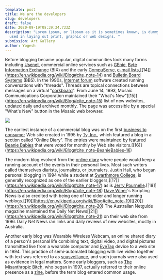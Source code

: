 ```yaml
---
template: post
title: We are the developers
slug: developers
draft: false
date: 2020-09-19T08:39:34.733Z
description: "Lorem ipsum, or lipsum as it is sometimes known, is dummy text
  used in laying out print, graphic or web designs. "
submission: Art Gallery
author: Yogesh
---
```

Before blogging became popular, digital communities took many forms including [Usenet](https://en.wikipedia.org/wiki/Usenet "Usenet"), commercial online services such as [GEnie](https://en.wikipedia.org/wiki/GEnie "GEnie"), [Byte Information Exchange](https://en.wikipedia.org/wiki/Byte_Information_Exchange "Byte Information Exchange") (BIX) and the early [CompuServe](https://en.wikipedia.org/wiki/CompuServe "CompuServe"), [e-mail lists](https://en.wikipedia.org/wiki/Electronic_mailing_list "Electronic mailing list"),[\[14]](https://en.wikipedia.org/wiki/Blog#cite_note-14) and [Bulletin Board Systems](https://en.wikipedia.org/wiki/Bulletin_Board_System "Bulletin Board System") (BBS). In the 1990s, [Internet forum](https://en.wikipedia.org/wiki/Internet_forum "Internet forum") software created running conversations with "threads". Threads are topical connections between messages on a virtual "[corkboard](https://en.wikipedia.org/wiki/Bulletin_board "Bulletin board")". From June 14, 1993, Mosaic Communications Corporation maintained their "What's New"[\[15]](https://en.wikipedia.org/wiki/Blog#cite_note-15) list of new websites, updated daily and archived monthly. The page was accessible by a special "What's New" button in the Mosaic web browser.

![](/media/42-line-bible.jpg)

The earliest instance of a commercial blog was on the first [business to consumer](https://en.wikipedia.org/wiki/Business_to_consumer "Business to consumer") Web site created in 1995 by [Ty, Inc.](https://en.wikipedia.org/wiki/Ty_Inc "Ty Inc"), which featured a blog in a section called "Online Diary". The entries were maintained by featured [Beanie Babies](https://en.wikipedia.org/wiki/Beanie_Babies "Beanie Babies") that were voted for monthly by Web site visitors.[\[16]](https://en.wikipedia.org/wiki/Blog#cite_note-BeanieBabies-16)

The modern blog evolved from the [online diary](https://en.wikipedia.org/wiki/Online_diary "Online diary") where people would keep a running account of the events in their personal lives. Most such writers called themselves diarists, journalists, or journalers. [Justin Hall](https://en.wikipedia.org/wiki/Justin_Hall "Justin Hall"), who began personal blogging in 1994 while a student at [Swarthmore College](https://en.wikipedia.org/wiki/Swarthmore_College "Swarthmore College"), is generally recognized as one of the earlier bloggers,[\[17]](https://en.wikipedia.org/wiki/Blog#cite_note-17) as is [Jerry Pournelle](https://en.wikipedia.org/wiki/Jerry_Pournelle "Jerry Pournelle").[\[18]](https://en.wikipedia.org/wiki/Blog#cite_note-18) [Dave Winer](https://en.wikipedia.org/wiki/Dave_Winer "Dave Winer")'s Scripting News is also credited with being one of the older and longer running weblogs.[\[19]](https://en.wikipedia.org/wiki/Blog#cite_note-19)[\[20]](https://en.wikipedia.org/wiki/Blog#cite_note-20) The Australian Netguide magazine maintained the Daily Net News[\[21]](https://en.wikipedia.org/wiki/Blog#cite_note-21) on their web site from 1996. Daily Net News ran links and daily reviews of new websites, mostly in Australia.

Another early blog was Wearable Wireless Webcam, an online shared diary of a person's personal life combining text, digital video, and digital pictures transmitted live from a wearable computer and [EyeTap](https://en.wikipedia.org/wiki/EyeTap "EyeTap") device to a web site in 1994. This practice of semi-automated blogging with live video together with text was referred to as [sousveillance](https://en.wikipedia.org/wiki/Sousveillance "Sousveillance"), and such journals were also used as evidence in legal matters. Some early bloggers, such as [The Misanthropic Bitch](https://en.wikipedia.org/wiki/The_Misanthropic_Bitch "The Misanthropic Bitch"), who began in 1997, actually referred to their online presence as a [zine](https://en.wikipedia.org/wiki/Zine "Zine"), before the term blog entered common usage.

<!--EndFragment-->